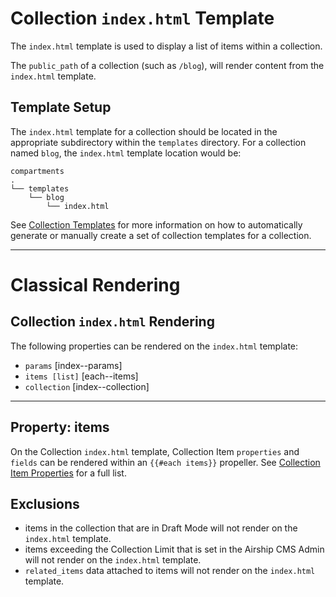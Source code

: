 # Collection `index.html` Template
The `index.html` template is used to display a list of items within a collection. 

The `public_path` of a collection (such as `/blog`), will render content from the `index.html` template.

## Template Setup
The `index.html` template for a collection should be located in the appropriate subdirectory within the `templates` directory. For a collection named `blog`, the `index.html` template location would be:
```
compartments
.
└── templates
    └── blog
        └── index.html
```

See [Collection Templates](https://airshipcms.io/documentation/view/collection-templates) for more information on how to automatically generate or manually create a set of collection templates for a collection.

---

# Classical Rendering

## Collection `index.html` Rendering
The following properties can be rendered on the `index.html` template:

- `params` [index--params]
- `items [list]` [each--items]
- `collection` [index--collection]

---

## Property: items
On the Collection `index.html` template, Collection Item `properties` and `fields` can be rendered within an `{{#each items}}` propeller. See [Collection Item Properties](https://airshipcms.io/documentation/view/collection-item-properties) for a full list. 

## Exclusions
- items in the collection that are in Draft Mode will not render on the `index.html` template.
- items exceeding the Collection Limit that is set in the Airship CMS Admin will not render on the `index.html` template.
- `related_items` data attached to items will not render on the `index.html` template.
